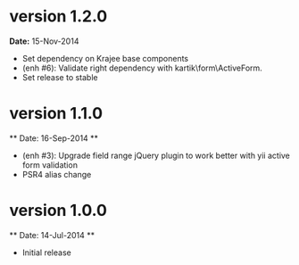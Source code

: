 version 1.2.0
=============
**Date:** 15-Nov-2014

- Set dependency on Krajee base components
- (enh #6): Validate right dependency with kartik\form\ActiveForm.
- Set release to stable

version 1.1.0
=============
** Date: 16-Sep-2014 **

- (enh #3): Upgrade field range jQuery plugin to work better with yii active form validation
- PSR4 alias change

version 1.0.0
=============
** Date: 14-Jul-2014 **

- Initial release